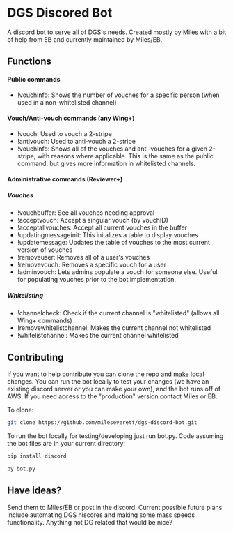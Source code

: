 # DGS Discored Bot
A discord bot to serve all of DGS's needs. Created mostly by Miles with a bit of help from EB and currently maintained by Miles/EB.

## Functions

#### Public commands
- !vouchinfo: Shows the number of vouches for a specific person (when used in a non-whitelisted channel)

#### Vouch/Anti-vouch commands (any Wing+)
- !vouch: Used to vouch a 2-stripe
- !antivouch: Used to anti-vouch a 2-stripe
- !vouchinfo: Shows all of the vouches and anti-vouches for a given 2-stripe, with reasons where applicable. This is the same as the public command, but gives more information in whitelisted channels.

#### Administrative commands (Reviewer+)
##### Vouches
- !vouchbuffer: See all vouches needing approval
- !acceptvouch: Accept a singular vouch (by vouchID)
- !acceptallvouches: Accept all current vouches in the buffer
- !updatingmessageinit: This initalizes a table to display vouches
- !updatemessage: Updates the table of vouches to the most current version of vouches
- !removeuser: Removes all of a user's vouches
- !removevouch: Removes a specific vouch for a user
- !adminvouch: Lets admins populate a vouch for someone else. Useful for populating vouches prior to the bot implementation.

##### Whitelisting
- !channelcheck: Check if the current channel is "whitelisted" (allows all Wing+ commands)
- !removewhitelistchannel: Makes the current channel not whitelisted
- !whitelistchannel: Makes the current channel whitelisted


## Contributing
If you want to help contribute you can clone the repo and make local changes. You can run the bot locally to test your changes (we have an existing discord server or you can make your own), and the bot runs off of AWS. If you need access to the "production" version contact Miles or EB.

To clone:
```bash
git clone https://github.com/mileseverett/dgs-discord-bot.git
```

To run the bot locally for testing/developing just run bot.py. Code assuming the bot files are in your current directory:

```python
pip install discord
```

```bash
py bot.py
```

## Have ideas?
Send them to Miles/EB or post in the discord. Current possible future plans include automating DGS hiscores and making some mass speeds functionality. Anything not DG related that would be nice?